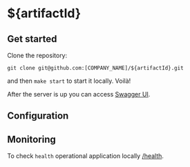 # ${artifactId}

## Get started
Clone the repository:
```
git clone git@github.com:[COMPANY_NAME]/${artifactId}.git
```
and then `make start` to start it locally. Voilà!

After the server is up you can access [Swagger UI](http://localhost:8091/).

## Configuration

## Monitoring
To check `health` operational application locally [/health](http://localhost:8080/health).
